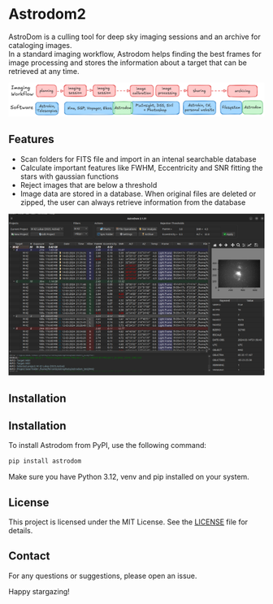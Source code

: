 # Astrodom2

AstroDom is a culling tool for deep sky imaging sessions and an archive for cataloging images.  
In a standard imaging workflow, Astrodom helps finding the best frames for image processing and stores the information about a target that can be retrieved at any time.

![Astrodom Workflow](astrodomWF.png)

## Features

- Scan folders for FITS file and import in an intenal searchable database
- Calculate important features like FWHM, Eccentricity and SNR fitting the stars with gaussian functions
- Reject images that are below a threshold
- Image data are stored in a database. When original files are deleted or zipped, the user can always retrieve information from the database

![Astrodom Home](home.png)


## Installation

## Installation

To install Astrodom from PyPI, use the following command:

```bash
pip install astrodom
```

Make sure you have Python 3.12, venv and pip installed on your system. 



## License

This project is licensed under the MIT License. See the [LICENSE](LICENSE) file for details.

## Contact

For any questions or suggestions, please open an issue.

Happy stargazing!